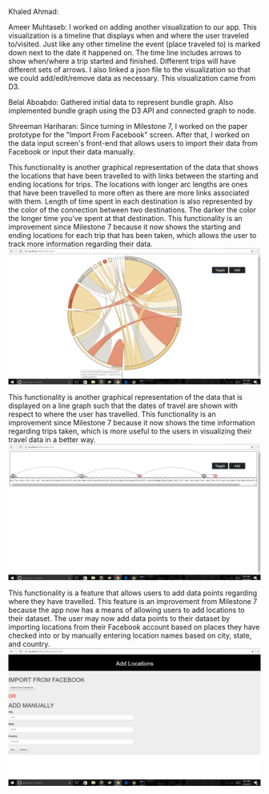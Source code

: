 Khaled Ahmad:

Ameer Muhtaseb: I worked on adding another visualization to our app. This visualization is a timeline that displays when and
where the user traveled to/visited. Just like any other timeline the event (place traveled to) is marked down next to the date
it happened on. The time line includes arrows to show when/where a trip started and finished. Different trips will have
different sets of arrows. I also linked a json file to the visualization so that we could add/edit/remove data as necessary.
This visualization came from D3.

Belal Aboabdo: Gathered initial data to represent bundle graph. Also implemented bundle graph using the D3 API and connected graph to node. 

Shreeman Hariharan: Since turning in Milestone 7, I worked on the paper prototype for the "Import From Facebook" screen. After that,
I worked on the data input screen's front-end that allows users to import their data from Facebook or input their data manually.

This functionality is another graphical representation of the data that shows the locations that have been travelled to with
links between the starting and ending locations for trips. The locations with longer arc lengths are ones that have been travelled
to more often as there are more links associated with them. Length of time spent in each destination is also represented by the color of the connection between two destinations. The darker the color the longer time you've spent at that destination. This functionality is an improvement since Milestone 7 because it
now shows the starting and ending locations for each trip that has been taken, which allows the user to track more information
regarding their data.
![alt tag](https://github.com/ameezus/cogs121/blob/master/circle%20graph.PNG)

This functionality is another graphical representation of the data that is displayed on a line graph such that the dates of
travel are shown with respect to where the user has travelled. This functionality is an improvement since Milestone 7 because it
now shows the time information regarding trips taken, which is more useful to the users in visualizing their travel data in a 
better way.
![alt tag](https://github.com/ameezus/cogs121/blob/master/line%20graph.PNG)

This functionality is a feature that allows users to add data points regarding where they have travelled. This feature is an improvement
from Milestone 7 because the app now has a means of allowing users to add locations to their dataset. The user may now add data 
points to their dataset by importing locations from their Facebook account based on places they have checked into or by 
manually entering location names based on city, state, and country.
![alt tag](https://github.com/ameezus/cogs121/blob/master/add%20locations.PNG)
